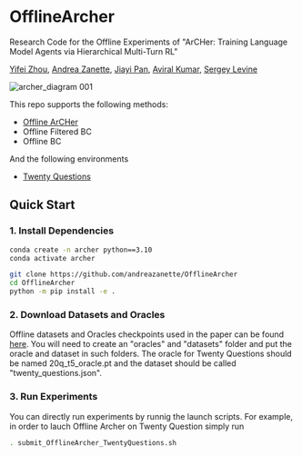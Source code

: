 # OfflineArcher
Research Code for the Offline Experiments of "ArCHer: Training Language Model Agents via Hierarchical Multi-Turn RL" 

[Yifei Zhou](https://yifeizhou02.github.io/), [Andrea Zanette](https://azanette.com/), [Jiayi Pan](https://www.jiayipan.me/), [Aviral Kumar](https://aviralkumar2907.github.io/), [Sergey Levine](https://people.eecs.berkeley.edu/~svlevine/)

![archer_diagram 001](https://github.com/YifeiZhou02/ArCHer/assets/83000332/b874432a-d330-49a5-906c-bba37e17f831)


This repo supports the following methods:

- [Offline ArCHer][1]
- Offline Filtered BC
- Offline BC

[1]: https://github.com/YifeiZhou02/ArCHer

And the following environments
- [Twenty Questions][2]

[2]: https://lmrl-gym.github.io/


## Quick Start
### 1. Install Dependencies
```bash
conda create -n archer python==3.10
conda activate archer

git clone https://github.com/andreazanette/OfflineArcher
cd OfflineArcher
python -m pip install -e .
```
### 2. Download Datasets and Oracles
Offline datasets and Oracles checkpoints used in the paper can be found [here](https://drive.google.com/drive/folders/1pRocQI0Jv479G4vNMtQn1JOq8Shf2B6U?usp=sharing).
You will need to create an "oracles" and "datasets" folder and put the oracle and dataset in such folders.
The oracle for Twenty Questions should be named 20q_t5_oracle.pt and the dataset should be called "twenty_questions.json".

### 3. Run Experiments
You can directly run experiments by runnig the launch scripts. For example, in order to lauch Offline Archer on Twenty Question simply run
```bash
. submit_OfflineArcher_TwentyQuestions.sh
```
